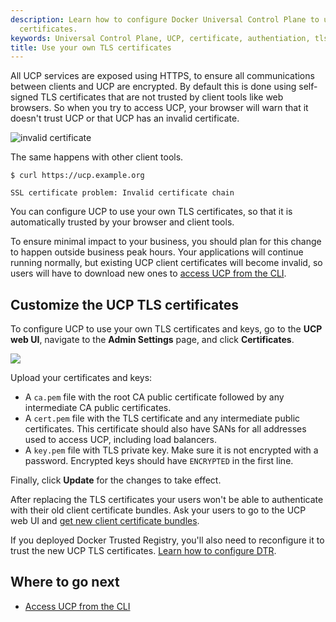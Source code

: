 ```yaml
---
description: Learn how to configure Docker Universal Control Plane to use your own
  certificates.
keywords: Universal Control Plane, UCP, certificate, authentiation, tls
title: Use your own TLS certificates
---
```


All UCP services are exposed using HTTPS, to ensure all communications between
clients and UCP are encrypted. By default this is done using self-signed TLS
certificates that are not trusted by client tools like web browsers. So when
you try to access UCP, your browser will warn that it doesn't trust UCP or that
UCP has an invalid certificate.

![invalid certificate](../../images/use-externally-signed-certs-1.png)

The same happens with other client tools.

```none
$ curl https://ucp.example.org

SSL certificate problem: Invalid certificate chain
```

You can configure UCP to use your own TLS certificates, so that it is
automatically trusted by your browser and client tools.

To ensure minimal impact to your business, you should plan for this change to
happen outside business peak hours. Your applications will continue running
normally, but existing UCP client certificates will become invalid, so users
will have to download new ones to [access UCP from the CLI](../../user/access-ucp/cli-based-access.md).

## Customize the UCP TLS certificates

To configure UCP to use your own TLS certificates and keys, go to the
**UCP web UI**, navigate to the **Admin Settings** page,
and click **Certificates**.

![](../../images/use-externally-signed-certs-2.png)

Upload your certificates and keys:

* A `ca.pem` file with the root CA public certificate followed by any intermediate CA public 
certificates.
* A `cert.pem` file with the TLS certificate and any intermediate public
certificates. This certificate should also have SANs for all addresses used to
access UCP, including load balancers.
* A `key.pem` file with TLS private key. Make sure it is not encrypted with a password. 
Encrypted keys should have `ENCRYPTED` in the first line.

Finally, click **Update** for the changes to take effect.

After replacing the TLS certificates your users won't be able to authenticate
with their old client certificate bundles. Ask your users to go to the UCP
web UI and [get new client certificate bundles](../../user/access-ucp/cli-based-access.md).

If you deployed Docker Trusted Registry, you'll also need to reconfigure it
to trust the new UCP TLS certificates.
[Learn how to configure DTR](/datacenter/dtr/2.2/reference/cli/reconfigure.md).

## Where to go next

* [Access UCP from the CLI](../../user/access-ucp/cli-based-access.md)
